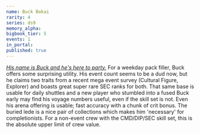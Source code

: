 ```yaml
---
name: Buck Bokai
rarity: 4
series: ds9
memory_alpha:
bigbook_tier: 5
events: 1
in_portal:
published: true
---
```


[_His name is Buck and he's here to party._](https://www.youtube.com/watch?v=ePB8ZOv--bE) For a weekday pack filler, Buck offers some surprising utility. His event count seems to be a dud now, but he claims two traits from a recent mega event survey (Cultural Figure, Explorer) and boasts great super rare SEC ranks for both. That same base is usable for daily shuttles and a new player who stumbled into a fused Buck early may find his voyage numbers useful, even if the skill set is not. Even his arena offering is usable; fast accuracy with a chunk of crit bonus. The buried lede is a nice pair of collections which makes him 'necessary' for completionists. For a non-event crew with the CMD/DIP/SEC skill set, this is the absolute upper limit of crew value.

